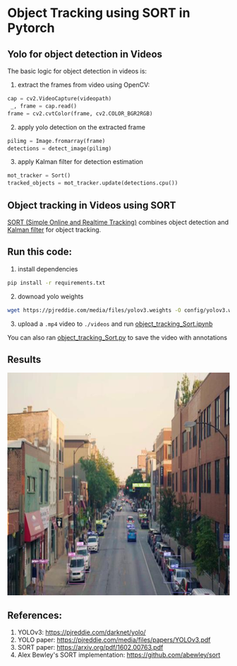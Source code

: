 # Object Tracking using SORT in Pytorch

## Yolo for object detection in Videos

The basic logic for object detection in videos is:

1. extract the frames from video using OpenCV:

```python
cap = cv2.VideoCapture(videopath)
 _, frame = cap.read()
frame = cv2.cvtColor(frame, cv2.COLOR_BGR2RGB)
```
2. apply yolo detection on the extracted frame

```python
pilimg = Image.fromarray(frame)
detections = detect_image(pilimg)
```

3. apply Kalman filter for detection estimation
```python
mot_tracker = Sort() 
tracked_objects = mot_tracker.update(detections.cpu())
```


## Object tracking in Videos using SORT
[SORT (Simple Online and Realtime Tracking)](https://arxiv.org/pdf/1602.00763.pdf) combines object detection and [Kalman filter](https://en.wikipedia.org/wiki/Kalman_filter) for object tracking. 

## Run this code:
1. install dependencies
```bash
pip install -r requirements.txt
```
2. downoad yolo weights
```bash
wget https://pjreddie.com/media/files/yolov3.weights -O config/yolov3.weights
```
3. upload a `.mp4` video to `./videos` and run [object_tracking_Sort.ipynb](./object_tracking_Sort.ipynb)

You can also ran [object_tracking_Sort.py](./object_tracking_Sort.py) to save the video with annotations

## Results
[![Traffic Tracking](./video/traffic_frame_1.jpg)](https://youtu.be/SNNbYUvBDy0)


## References:

1. YOLOv3: https://pjreddie.com/darknet/yolo/
1. YOLO paper: https://pjreddie.com/media/files/papers/YOLOv3.pdf
1. SORT paper: https://arxiv.org/pdf/1602.00763.pdf
1. Alex Bewley's SORT implementation: https://github.com/abewley/sort